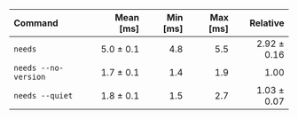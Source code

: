 | Command | Mean [ms] | Min [ms] | Max [ms] | Relative |
|:---|---:|---:|---:|---:|
| `needs` | 5.0 ± 0.1 | 4.8 | 5.5 | 2.92 ± 0.16 |
| `needs --no-version` | 1.7 ± 0.1 | 1.4 | 1.9 | 1.00 |
| `needs --quiet` | 1.8 ± 0.1 | 1.5 | 2.7 | 1.03 ± 0.07 |
